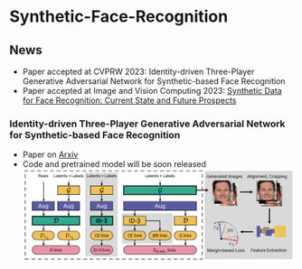 # Synthetic-Face-Recognition

## News
- Paper accepted at CVPRW 2023: Identity-driven Three-Player Generative Adversarial Network for Synthetic-based Face Recognition
- Paper accepted at Image and Vision Computing 2023: [Synthetic Data for Face Recognition: Current State and Future Prospects
](https://arxiv.org/abs/2305.01021)
 


### Identity-driven Three-Player Generative Adversarial Network for Synthetic-based Face Recognition
- Paper on [Arxiv](https://arxiv.org/abs/2305.00358)
- Code and pretrained model will be soon released
![Identity-driven Three-Player Generative Adversarial Network for Synthetic-based Face Recognition](images/overview_IDnet.png)
